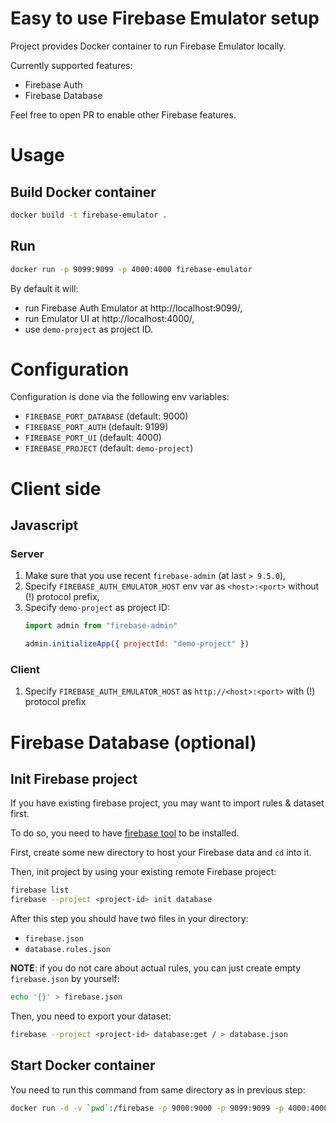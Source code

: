 # Easy to use Firebase Emulator setup

Project provides Docker container to run Firebase Emulator locally.

Currently supported features:
* Firebase Auth
* Firebase Database

Feel free to open PR to enable other Firebase features.

# Usage

## Build Docker container

```bash
docker build -t firebase-emulator .
```

## Run

```bash
docker run -p 9099:9099 -p 4000:4000 firebase-emulator
```

By default it will:
* run Firebase Auth Emulator at http://localhost:9099/,
* run Emulator UI at http://localhost:4000/,
* use `demo-project` as project ID.

# Configuration

Configuration is done via the following env variables:
* `FIREBASE_PORT_DATABASE` (default: 9000)
* `FIREBASE_PORT_AUTH` (default: 9199)
* `FIREBASE_PORT_UI` (default: 4000)
* `FIREBASE_PROJECT` (default: `demo-project`)

# Client side

## Javascript

### Server

1. Make sure that you use recent `firebase-admin` (at last `> 9.5.0`),
2. Specify `FIREBASE_AUTH_EMULATOR_HOST` env var as `<host>:<port>` without (!) protocol prefix,
3. Specify `demo-project` as project ID:
   ```javascript
   import admin from "firebase-admin"

   admin.initializeApp({ projectId: "demo-project" })
   ```

### Client

1. Specify `FIREBASE_AUTH_EMULATOR_HOST` as `http://<host>:<port>` with (!) protocol prefix

# Firebase Database (optional)

## Init Firebase project

If you have existing firebase project, you may want to import rules & dataset
first.

To do so, you need to have [firebase tool][1] to be installed.

First, create some new directory to host your Firebase data and `cd` into it.

Then, init project by using your existing remote Firebase project:

```bash
firebase list
firebase --project <project-id> init database
```

After this step you should have two files in your directory:

* `firebase.json`
* `database.rules.json`

**NOTE**: if you do not care about actual rules, you can just create empty
`firebase.json` by yourself:

```bash
echo '{}' > firebase.json
```

Then, you need to export your dataset:

```bash
firebase --project <project-id> database:get / > database.json
```

## Start Docker container

You need to run this command from same directory as in previous step:

```bash
docker run -d -v `pwd`:/firebase -p 9000:9000 -p 9099:9099 -p 4000:4000 firebase-emulator
```

[1]: https://github.com/firebase/firebase-tools
